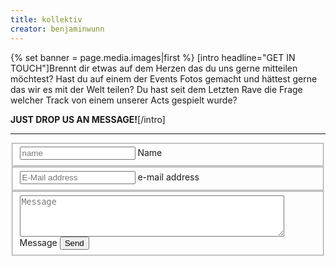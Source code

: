 ```yaml
---
title: kollektiv
creator: benjaminwunn
---
```


{% set banner = page.media.images|first %}
[intro headline="GET IN TOUCH"]Brennt dir etwas auf dem Herzen das du uns gerne mitteilen möchtest? Hast du auf einem der Events Fotos gemacht und hättest gerne das wir es mit der Welt teilen? Du hast seit dem Letzten Rave die Frage welcher Track von einem unserer Acts gespielt wurde?

**JUST DROP US AN MESSAGE!**[/intro]

<hr>

<form action="https://formspree.io/benjamin.wunn@icloud.com" method="POST">
  <fieldset name="Name">
  <input type="text" id="name" placeholder="name">
  <label for="name">Name</label>
  </fieldset>
  <fieldset name="email">
  <input type="email" id="email" name="_replyto" placeholder="E-Mail address">
  <label for="email">e-mail address</label>
  </fieldset>
  <fieldset name="message">
  <textarea id="message" rows="4" cols="50" name="message" placeholder="Message"></textarea>
  <label for="message">Message</label>
  <input type="submit" class="btn" value="Send">
  </fieldset>
</form>